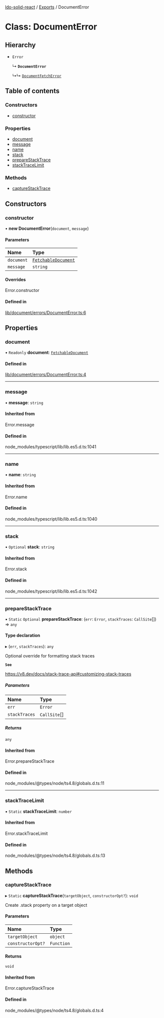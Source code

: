 [ldo-solid-react](../README.md) / [Exports](../modules.md) / DocumentError

# Class: DocumentError

## Hierarchy

- `Error`

  ↳ **`DocumentError`**

  ↳↳ [`DocumentFetchError`](DocumentFetchError.md)

## Table of contents

### Constructors

- [constructor](DocumentError.md#constructor)

### Properties

- [document](DocumentError.md#document)
- [message](DocumentError.md#message)
- [name](DocumentError.md#name)
- [stack](DocumentError.md#stack)
- [prepareStackTrace](DocumentError.md#preparestacktrace)
- [stackTraceLimit](DocumentError.md#stacktracelimit)

### Methods

- [captureStackTrace](DocumentError.md#capturestacktrace)

## Constructors

### constructor

• **new DocumentError**(`document`, `message`)

#### Parameters

| Name | Type |
| :------ | :------ |
| `document` | [`FetchableDocument`](FetchableDocument.md) |
| `message` | `string` |

#### Overrides

Error.constructor

#### Defined in

[lib/document/errors/DocumentError.ts:6](https://github.com/o-development/ldo-solid-react/blob/2b81d9a/lib/document/errors/DocumentError.ts#L6)

## Properties

### document

• `Readonly` **document**: [`FetchableDocument`](FetchableDocument.md)

#### Defined in

[lib/document/errors/DocumentError.ts:4](https://github.com/o-development/ldo-solid-react/blob/2b81d9a/lib/document/errors/DocumentError.ts#L4)

___

### message

• **message**: `string`

#### Inherited from

Error.message

#### Defined in

node_modules/typescript/lib/lib.es5.d.ts:1041

___

### name

• **name**: `string`

#### Inherited from

Error.name

#### Defined in

node_modules/typescript/lib/lib.es5.d.ts:1040

___

### stack

• `Optional` **stack**: `string`

#### Inherited from

Error.stack

#### Defined in

node_modules/typescript/lib/lib.es5.d.ts:1042

___

### prepareStackTrace

▪ `Static` `Optional` **prepareStackTrace**: (`err`: `Error`, `stackTraces`: `CallSite`[]) => `any`

#### Type declaration

▸ (`err`, `stackTraces`): `any`

Optional override for formatting stack traces

**`See`**

https://v8.dev/docs/stack-trace-api#customizing-stack-traces

##### Parameters

| Name | Type |
| :------ | :------ |
| `err` | `Error` |
| `stackTraces` | `CallSite`[] |

##### Returns

`any`

#### Inherited from

Error.prepareStackTrace

#### Defined in

node_modules/@types/node/ts4.8/globals.d.ts:11

___

### stackTraceLimit

▪ `Static` **stackTraceLimit**: `number`

#### Inherited from

Error.stackTraceLimit

#### Defined in

node_modules/@types/node/ts4.8/globals.d.ts:13

## Methods

### captureStackTrace

▸ `Static` **captureStackTrace**(`targetObject`, `constructorOpt?`): `void`

Create .stack property on a target object

#### Parameters

| Name | Type |
| :------ | :------ |
| `targetObject` | `object` |
| `constructorOpt?` | `Function` |

#### Returns

`void`

#### Inherited from

Error.captureStackTrace

#### Defined in

node_modules/@types/node/ts4.8/globals.d.ts:4
